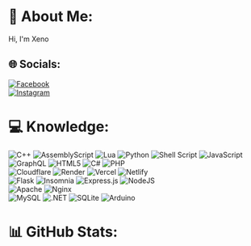 # 💫 About Me:
Hi, I'm Xeno

## 🌐 Socials:
[![Facebook](https://img.shields.io/badge/Facebook-%231877F2.svg?logo=Facebook&logoColor=white)](https://www.facebook.com/ScriptedByMark)  
[![Instagram](https://img.shields.io/badge/Instagram-%23E4405F.svg?logo=Instagram&logoColor=white)](https://www.instagram.com/itsme_marzk/)

# 💻 Knowledge:
![C++](https://img.shields.io/badge/C++-%2300599C.svg?style=flat&logo=c%2B%2B&logoColor=white) 
![AssemblyScript](https://img.shields.io/badge/AssemblyScript-%23000000.svg?style=flat&logo=assemblyscript&logoColor=white) 
![Lua](https://img.shields.io/badge/Lua-%232C2D72.svg?style=flat&logo=lua&logoColor=white) 
![Python](https://img.shields.io/badge/Python-3670A0?style=flat&logo=python&logoColor=ffdd54) 
![Shell Script](https://img.shields.io/badge/Shell_Script-%23121011.svg?style=flat&logo=gnu-bash&logoColor=white) 
![JavaScript](https://img.shields.io/badge/JavaScript-%23323330.svg?style=flat&logo=javascript&logoColor=%23F7DF1E) 
![GraphQL](https://img.shields.io/badge/GraphQL-E10098?style=flat&logo=graphql&logoColor=white) 
![HTML5](https://img.shields.io/badge/HTML5-%23E34F26.svg?style=flat&logo=html5&logoColor=white) 
![C#](https://img.shields.io/badge/C%23-%23239120.svg?style=flat&logo=csharp&logoColor=white) 
![PHP](https://img.shields.io/badge/PHP-777BB4.svg?style=flat&logo=php&logoColor=white)  
![Cloudflare](https://img.shields.io/badge/Cloudflare-F38020?style=flat&logo=Cloudflare&logoColor=white) 
![Render](https://img.shields.io/badge/Render-46E3B7.svg?style=flat&logo=render&logoColor=white) 
![Vercel](https://img.shields.io/badge/Vercel-%23000000.svg?style=flat&logo=vercel&logoColor=white) 
![Netlify](https://img.shields.io/badge/Netlify-%23000000.svg?style=flat&logo=netlify&logoColor=00C7B7)  
![Flask](https://img.shields.io/badge/Flask-%23000.svg?style=flat&logo=flask&logoColor=white) 
![Insomnia](https://img.shields.io/badge/Insomnia-black?style=flat&logo=insomnia&logoColor=5849BE) 
![Express.js](https://img.shields.io/badge/Express.js-%23404d59.svg?style=flat&logo=express&logoColor=%2361DAFB) 
![NodeJS](https://img.shields.io/badge/Node.js-6DA55F?style=flat&logo=node.js&logoColor=white)  
![Apache](https://img.shields.io/badge/Apache-%23D42029.svg?style=flat&logo=apache&logoColor=white) 
![Nginx](https://img.shields.io/badge/Nginx-%23009639.svg?style=flat&logo=nginx&logoColor=white)  
![MySQL](https://img.shields.io/badge/MySQL-4479A1.svg?style=flat&logo=mysql&logoColor=white) 
![.NET](https://img.shields.io/badge/.NET-5C2D91?style=flat&logo=.net&logoColor=white) 
![SQLite](https://img.shields.io/badge/SQLite-%2307405e.svg?style=flat&logo=sqlite&logoColor=white) 
![Arduino](https://img.shields.io/badge/Arduino-00979D?style=flat&logo=Arduino&logoColor=white)  

# 📊 GitHub Stats:
<!-- Proudly created with GPRM ( https://gprm.itsvg.in ) -->
